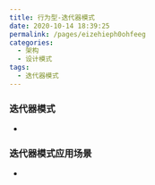 ```yaml
---
title: 行为型-迭代器模式
date: 2020-10-14 18:39:25
permalink: /pages/eizehieph0ohfeeg
categories: 
  - 架构
  - 设计模式
tags: 
  - 迭代器模式
---
```

### 迭代器模式

- 





### 迭代器模式应用场景

- 

